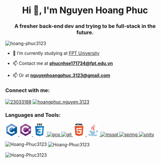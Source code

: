 <h1 align="center">Hi 👋, I'm Nguyen Hoang Phuc</h1>
<h3 align="center">A fresher back-end dev and trying to be full-stack in the future.</h3>

<p align="left"> <img src="https://komarev.com/ghpvc/?username=hoang-phuc3123&label=Profile%20views&color=0e75b6&style=flat" alt="hoang-phuc3123" /> </p>

- 🔭 I’m currently studying at [FPT University](https://daihoc.fpt.edu.vn/)

- 📫 Contact me at **phucnhse171734@fpt.edu.vn**
  
- 📫 Or at **nguyenhoangphuc.3123@gmail.com**

<h3 align="left">Connect with me:</h3>
<p align="left">
<a href="https://stackoverflow.com/users/23033188" target="blank"><img align="center" src="https://raw.githubusercontent.com/rahuldkjain/github-profile-readme-generator/master/src/images/icons/Social/stack-overflow.svg" alt="23033188" height="30" width="40" /></a>
<a href="https://fb.com/nguyenhoangphuc.3123" target="blank"><img align="center" src="https://raw.githubusercontent.com/rahuldkjain/github-profile-readme-generator/master/src/images/icons/Social/facebook.svg" alt="hoangphuc.nguyen.3123" height="30" width="40" /></a>
</p>

<h3 align="left">Languages and Tools:</h3>
<p align="left"> <a href="https://www.cprogramming.com/" target="_blank" rel="noreferrer"> <img src="https://raw.githubusercontent.com/devicons/devicon/master/icons/c/c-original.svg" alt="c" width="40" height="40"/> </a> <a href="https://www.w3schools.com/cs/" target="_blank" rel="noreferrer"> <img src="https://raw.githubusercontent.com/devicons/devicon/master/icons/csharp/csharp-original.svg" alt="csharp" width="40" height="40"/> </a> <a href="https://www.w3schools.com/css/" target="_blank" rel="noreferrer"> <img src="https://raw.githubusercontent.com/devicons/devicon/master/icons/css3/css3-original-wordmark.svg" alt="css3" width="40" height="40"/> </a> <a href="https://cloud.google.com" target="_blank" rel="noreferrer"> <img src="https://www.vectorlogo.zone/logos/google_cloud/google_cloud-icon.svg" alt="gcp" width="40" height="40"/> </a> <a href="https://git-scm.com/" target="_blank" rel="noreferrer"> <img src="https://www.vectorlogo.zone/logos/git-scm/git-scm-icon.svg" alt="git" width="40" height="40"/> </a> <a href="https://www.w3.org/html/" target="_blank" rel="noreferrer"> <img src="https://raw.githubusercontent.com/devicons/devicon/master/icons/html5/html5-original-wordmark.svg" alt="html5" width="40" height="40"/> </a> <a href="https://www.java.com" target="_blank" rel="noreferrer"> <img src="https://raw.githubusercontent.com/devicons/devicon/master/icons/java/java-original.svg" alt="java" width="40" height="40"/> </a> <a href="https://www.microsoft.com/en-us/sql-server" target="_blank" rel="noreferrer"> <img src="https://www.svgrepo.com/show/303229/microsoft-sql-server-logo.svg" alt="mssql" width="40" height="40"/> </a> <a href="https://spring.io/" target="_blank" rel="noreferrer"> <img src="https://www.vectorlogo.zone/logos/springio/springio-icon.svg" alt="spring" width="40" height="40"/> </a> <a href="https://unity.com/" target="_blank" rel="noreferrer"> <img src="https://www.vectorlogo.zone/logos/unity3d/unity3d-icon.svg" alt="unity" width="40" height="40"/> </a> </p>

<p><img align="left" src="https://github-readme-stats.vercel.app/api/top-langs?username=Hoang-Phuc3123&show_icons=true&locale=en&layout=compact" alt="Hoang-Phuc3123" /></p>

<p>&nbsp;<img align="center" src="https://github-readme-stats.vercel.app/api?username=Hoang-Phuc3123&show_icons=true&locale=en" alt="Hoang-Phuc3123" /></p>

<p><img align="center" src="https://github-readme-streak-stats.herokuapp.com/?user=Hoang-Phuc3123&" alt="Hoang-Phuc3123" /></p>
